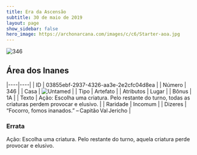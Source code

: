 ```yaml
---
title: Era da Ascensão
subtitle: 30 de maio de 2019
layout: page
show_sidebar: false
hero_image: https://archonarcana.com/images/c/c6/Starter-aoa.jpg
---
```


![346](https://cdn.keyforgegame.com/media/card_front/pt/435_346_GR2MWV8439R5_pt.png)

## Área dos Inanes

|----|----|
| ID | 03855ebf-2937-4326-aa3e-2e2cfc04d8ea |
| Número | 346 |
| Casa | ![Untamed](https://archonarcana.com/images/thumb/b/bd/Untamed.png/22px-Untamed.png "Indomados") |
| Tipo | Artefato |
| Atributos | Lugar |
| Bônus | 1A |
| Texto | Ação: Escolha uma criatura. Pelo restante do turno, todas as criaturas perdem provocar e elusivo. |
| Raridade | Incomum |
| Dizeres | “Focorro, fomos inanados.” – Capitão Val Jericho |
### Errata

Ação: Escolha uma criatura. Pelo restante do turno, aquela criatura perde provocar e elusivo.